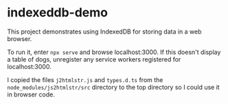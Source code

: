 # indexeddb-demo

This project demonstrates using IndexedDB
for storing data in a web browser.

To run it, enter `npx serve` and browse localhost:3000.
If this doesn't display a table of dogs,
unregister any service workers registered for localhost:3000.

I copied the files `j2htmlstr.js` and `types.d.ts`
from the `node_modules/js2htmlstr/src` directory
to the top directory so I could use it in browser code.
